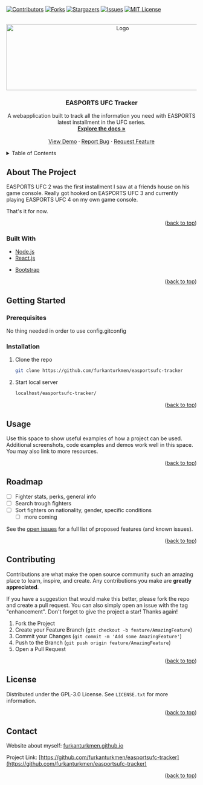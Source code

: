<div id="top"></div>
<!--
*** Thanks for checking out the Best-README-Template. If you have a suggestion
*** that would make this better, please fork the repo and create a pull request
*** or simply open an issue with the tag "enhancement".
*** Don't forget to give the project a star!
*** Thanks again! Now go create something AMAZING! :D
-->



<!-- PROJECT SHIELDS -->
<!--
*** I'm using markdown "reference style" links for readability.
*** Reference links are enclosed in brackets [ ] instead of parentheses ( ).
*** See the bottom of this document for the declaration of the reference variables
*** for contributors-url, forks-url, etc. This is an optional, concise syntax you may use.
*** https://www.markdownguide.org/basic-syntax/#reference-style-links
-->
[![Contributors][contributors-shield]][contributors-url]
[![Forks][forks-shield]][forks-url]
[![Stargazers][stars-shield]][stars-url]
[![Issues][issues-shield]][issues-url]
[![MIT License][license-shield]][license-url]



<!-- PROJECT LOGO -->
<br />
<div align="center">
  <a href="https://github.com/furkanturkmen/config-dot-gitconfig">
    <img src="https://i.imgur.com/qnPLDXL.png" alt="Logo" width="600" height="175">
  </a>

<h3 align="center">EASPORTS UFC Tracker</h3>

  <p align="center">
    A webapplication built to track all the information you need with EASPORTS latest installment in the UFC series.
    <br />
    <a href="https://github.com/furkanturkmen/config-dot-gitconfig"><strong>Explore the docs »</strong></a>
    <br />
    <br />
    <a href="https://github.com/furkanturkmen/config-dot-gitconfig">View Demo</a>
    ·
    <a href="https://github.com/furkanturkmen/config-dot-gitconfig/issues">Report Bug</a>
    ·
    <a href="https://github.com/furkanturkmen/config-dot-gitconfig/issues">Request Feature</a>
  </p>
</div>



<!-- TABLE OF CONTENTS -->
<details>
  <summary>Table of Contents</summary>
  <ol>
    <li>
      <a href="#about-the-project">About The Project</a>
      <ul>
        <li><a href="#built-with">Built With</a></li>
      </ul>
    </li>
    <li>
      <a href="#getting-started">Getting Started</a>
      <ul>
        <li><a href="#prerequisites">Prerequisites</a></li>
        <li><a href="#installation">Installation</a></li>
      </ul>
    </li>
    <li><a href="#usage">Usage</a></li>
    <li><a href="#roadmap">Roadmap</a></li>
    <li><a href="#contributing">Contributing</a></li>
    <li><a href="#license">License</a></li>
    <li><a href="#contact">Contact</a></li>
    <li><a href="#acknowledgments">Acknowledgments</a></li>
  </ol>
</details>



<!-- ABOUT THE PROJECT -->
## About The Project

<!-- [![config.gitconfig][product-screenshot]](https://i.imgur.com/97dcQAr.png) -->

EASPORTS UFC 2 was the first installment I saw at a friends house on his game console. Really got hooked on EASPORTS UFC 3 and currently playing EASPORTS UFC 4 on my own game console.

That's it for now.
<p align="right">(<a href="#top">back to top</a>)</p>



### Built With

* [Node.js](https://nodejs.org/en/)
* [React.js](https://reactjs.org/)
<!-- * [Vue.js](https://vuejs.org/) -->
<!-- * [Angular](https://angular.io/) -->
<!-- * [Svelte](https://svelte.dev/) -->
<!-- * [Laravel](https://laravel.com) -->
* [Bootstrap](https://getbootstrap.com)
<!-- * [JQuery](https://jquery.com) -->
<!-- * [Bash](https://www.gnu.org/software/bash/) -->

<p align="right">(<a href="#top">back to top</a>)</p>



<!-- GETTING STARTED -->
## Getting Started

### Prerequisites

No thing needed in order to use config.gitconfig
<!-- This is an example of how to list things you need to use the software and how to install them.
* npm
  ```sh
  npm install npm@latest -g
  ``` -->

### Installation

1. Clone the repo
   ```sh
   git clone https://github.com/furkanturkmen/easportsufc-tracker
   ```
2. Start local server
   ```sh
   localhost/easportsufc-tracker/
   ```

<p align="right">(<a href="#top">back to top</a>)</p>



<!-- USAGE EXAMPLES -->
## Usage

Use this space to show useful examples of how a project can be used. Additional screenshots, code examples and demos work well in this space. You may also link to more resources.


<p align="right">(<a href="#top">back to top</a>)</p>



<!-- ROADMAP -->
## Roadmap

- [ ] Fighter stats, perks, general info
- [ ] Search trough fighters
- [ ] Sort fighters on nationality, gender, specific conditions
	- [ ] more coming 

See the [open issues](https://github.com/furkanturkmen/easportsufc-tracker/issues) for a full list of proposed features (and known issues).

<p align="right">(<a href="#top">back to top</a>)</p>



<!-- CONTRIBUTING -->
## Contributing

Contributions are what make the open source community such an amazing place to learn, inspire, and create. Any contributions you make are **greatly appreciated**.

If you have a suggestion that would make this better, please fork the repo and create a pull request. You can also simply open an issue with the tag "enhancement".
Don't forget to give the project a star! Thanks again!

1. Fork the Project
2. Create your Feature Branch (`git checkout -b feature/AmazingFeature`)
3. Commit your Changes (`git commit -m 'Add some AmazingFeature'`)
4. Push to the Branch (`git push origin feature/AmazingFeature`)
5. Open a Pull Request

<p align="right">(<a href="#top">back to top</a>)</p>



<!-- LICENSE -->
## License

Distributed under the GPL-3.0 License. See `LICENSE.txt` for more information.

<p align="right">(<a href="#top">back to top</a>)</p>



<!-- CONTACT -->
## Contact

Website about myself: [furkanturkmen.github.io](https://furkanturkmen.github.io)

Project Link: [https://github.com/furkanturkmen/easportsufc-tracker](https://github.com/furkanturkmen/easportsufc-tracker)

<p align="right">(<a href="#top">back to top</a>)</p>



<!-- ACKNOWLEDGMENTS
## Acknowledgments

* []()
* []()
* []()

<p align="right">(<a href="#top">back to top</a>)</p>
 -->


<!-- MARKDOWN LINKS & IMAGES -->
<!-- https://www.markdownguide.org/basic-syntax/#reference-style-links -->
[contributors-shield]: https://img.shields.io/github/contributors/furkanturkmen/config-dot-gitconfig.svg?style=for-the-badge
[contributors-url]: https://github.com/furkanturkmen/config-dot-gitconfig/graphs/contributors
[forks-shield]: https://img.shields.io/github/forks/furkanturkmen/config-dot-gitconfig.svg?style=for-the-badge
[forks-url]: https://github.com/furkanturkmen/config-dot-gitconfig/network/members
[stars-shield]: https://img.shields.io/github/stars/furkanturkmen/config-dot-gitconfig.svg?style=for-the-badge
[stars-url]: https://github.com/furkanturkmen/config-dot-gitconfig/stargazers
[issues-shield]: https://img.shields.io/github/issues/furkanturkmen/config-dot-gitconfig.svg?style=for-the-badge
[issues-url]: https://github.com/furkanturkmen/config-dot-gitconfig/issues
[license-shield]: https://img.shields.io/github/license/furkanturkmen/config-dot-gitconfig.svg?style=for-the-badge
[license-url]: https://github.com/furkanturkmen/config-dot-gitconfig/blob/master/LICENSE.txt
[linkedin-shield]: https://img.shields.io/badge/-LinkedIn-black.svg?style=for-the-badge&logo=linkedin&colorB=555
<!-- [linkedin-url]: https://linkedin.com/in/linkedin_username -->
[product-screenshot]: https://i.imgur.com/97dcQAr.png

